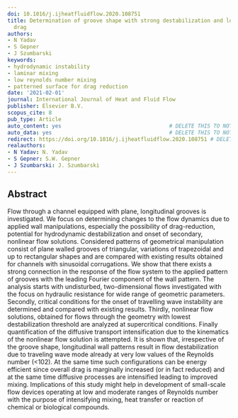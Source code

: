 ```yaml
---
doi: 10.1016/j.ijheatfluidflow.2020.108751
title: Determination of groove shape with strong destabilization and low hydraulic
  drag
authors:
- N Yadav
- S Gepner
- J Szumbarski
keywords:
- hydrodynamic instability
- laminar mixing
- low reynolds number mixing
- patterned surface for drag reduction
date: '2021-02-01'
journal: International Journal of Heat and Fluid Flow
publisher: Elsevier B.V.
scopus_cite: 8
pub_type: Article
auto_content: yes                                  # DELETE THIS TO NOT AUTO GENERATE CONTENT
auto_data: yes                                     # DELETE THIS TO NOT AUTO GENERATE METADATA
redirect: https://doi.org/10.1016/j.ijheatfluidflow.2020.108751 # DELETE THIS TO NOT REDIRECT
realauthors:
- N Yadav: N. Yadav
- S Gepner: S.W. Gepner
- J Szumbarski: J. Szumbarski
---
```



## Abstract
Flow through a channel equipped with plane, longitudinal grooves is investigated. We focus on determining changes to the flow dynamics due to applied wall manipulations, especially the possibility of drag-reduction, potential for hydrodynamic destabilization and onset of secondary, nonlinear flow solutions. Considered patterns of geometrical manipulation consist of plane walled grooves of triangular, variations of trapezoidal and up to rectangular shapes and are compared with existing results obtained for channels with sinusoidal corrugations. We show that there exists a strong connection in the response of the flow system to the applied pattern of grooves with the leading Fourier component of the wall pattern. The analysis starts with undisturbed, two-dimensional flows investigated with the focus on hydraulic resistance for wide range of geometric parameters. Secondly, critical conditions for the onset of travelling wave instability are determined and compared with existing results. Thirdly, nonlinear flow solutions, obtained for flows through the geometry with lowest destabilization threshold are analyzed at supercritical conditions. Finally quantification of the diffusive transport intensification due to the kinematics of the nonlinear flow solution is attempted. It is shown that, irrespective of the groove shape, longitudinal wall patterns result in flow destabilization due to traveling wave mode already at very low values of the Reynolds number (<102). At the same time such configurations can be energy efficient since overall drag is marginally increased (or in fact reduced) and at the same time diffusive processes are intensified leading to improved mixing. Implications of this study might help in development of small-scale flow devices operating at low and moderate ranges of Reynolds number with the purpose of intensifying mixing, heat transfer or reaction of chemical or biological compounds.
